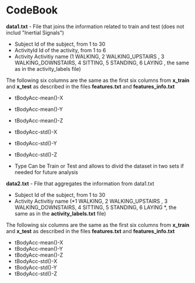 CodeBook
========

**data1.txt** - File that joins the information related to train and test (does not includ "Inertial Signals")

- Subject	Id of the subject, from 1 to 30
- ActivityId	Id of the activity, from 1 to 6
- Activity	Activitiy name (1 WALKING, 
2 WALKING_UPSTAIRS
, 3 WALKING_DOWNSTAIRS, 
4 SITTING, 
5 STANDING, 
6 LAYING
, the same as in the activity_labels file)
	
The following six columns are the same as the first six columns from **x_train** and **x_test** as described in the files **features.txt** and **features_info.txt**
- tBodyAcc-mean()-X
- tBodyAcc-mean()-Y
- tBodyAcc-mean()-Z
- tBodyAcc-std()-X
- tBodyAcc-std()-Y
- tBodyAcc-std()-Z

- Type		Can be Train or Test and allows to divid the dataset in two sets if needed for future analysis

**data2.txt** - File that aggregates the information from data1.txt

- Subject	Id of the subject, from 1 to 30
- Activity	Activitiy name (*1 WALKING, 
2 WALKING_UPSTAIRS
, 3 WALKING_DOWNSTAIRS, 
4 SITTING, 
5 STANDING, 
6 LAYING
*, the same as in the **activity_labels.txt** file)

The following six columns are the same as the first six columns from **x_train** and **x_test** as described in the files **features.txt** and **features_info.txt**
- tBodyAcc-mean()-X
- tBodyAcc-mean()-Y
- tBodyAcc-mean()-Z
- tBodyAcc-std()-X
- tBodyAcc-std()-Y
- tBodyAcc-std()-Z
